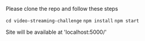 Please clone the repo and follow these steps

`cd video-streaming-challenge`
`npm install`
`npm start`

Site will be available at 'localhost:5000/'